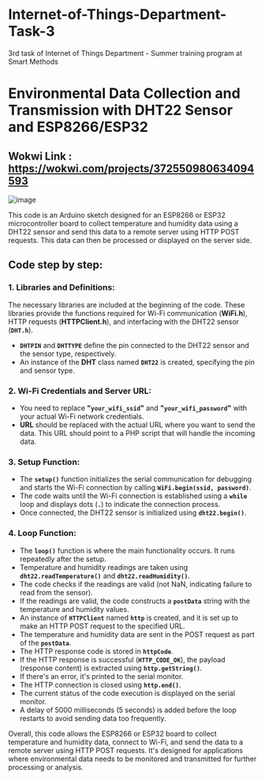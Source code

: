 # Internet-of-Things-Department-Task-3
3rd task of Internet of Things Department - Summer training program at Smart Methods

# Environmental Data Collection and Transmission with DHT22 Sensor and ESP8266/ESP32

## Wokwi Link : https://wokwi.com/projects/372550980634094593

![image](https://github.com/H16Bw/Internet-of-Things-Department-Task-3/assets/139852537/6a10f492-1ca7-4d9a-8799-f5b8af0c3b6e)


This code is an Arduino sketch designed for an ESP8266 or ESP32 microcontroller board to collect temperature and humidity data using a DHT22 sensor and send this data to a remote server using HTTP POST requests. This data can then be processed or displayed on the server side.

## Code step by step:

### 1. **Libraries and Definitions:**
   The necessary libraries are included at the beginning of the code. These libraries provide the functions required for Wi-Fi communication (**WiFi.h**), HTTP requests (**HTTPClient.h**), and interfacing with the DHT22 sensor (**`DHT.h`**).
   
   - **`DHTPIN`** and **`DHTTYPE`** define the pin connected to the DHT22 sensor and the sensor type, respectively.
   - An instance of the **DHT** class named **`DHT22`** is created, specifying the pin and sensor type.

### 2. **Wi-Fi Credentials and Server URL:**
   - You need to replace **"`your_wifi_ssid`"** and **"`your_wifi_password`"** with your actual Wi-Fi network credentials.
   - **URL** should be replaced with the actual URL where you want to send the data. This URL should point to a PHP script that will handle the incoming data.

### 3. **Setup Function:**
   - The **`setup()`** function initializes the serial communication for debugging and starts the Wi-Fi connection by calling **`WiFi.begin(ssid, password)`**.
   - The code waits until the Wi-Fi connection is established using a **`while`** loop and displays dots (**`.`**) to indicate the connection process.
   - Once connected, the DHT22 sensor is initialized using **`dht22.begin()`**.

### 4. **Loop Function:**
   - The **`loop()`** function is where the main functionality occurs. It runs repeatedly after the setup.
   - Temperature and humidity readings are taken using **`dht22.readTemperature()`** and **`dht22.readHumidity()`**.
   - The code checks if the readings are valid (not NaN, indicating failure to read from the sensor).
   - If the readings are valid, the code constructs a **`postData`** string with the temperature and humidity values.
   - An instance of **`HTTPClient`** named **`http`** is created, and it is set up to make an HTTP POST request to the specified URL.
   - The temperature and humidity data are sent in the POST request as part of the **`postData`**.
   - The HTTP response code is stored in **`httpCode`**.
   - If the HTTP response is successful (**`HTTP_CODE_OK`**), the payload (response content) is extracted using **`http.getString()`**.
   - If there's an error, it's printed to the serial monitor.
   - The HTTP connection is closed using **`http.end()`**.
   - The current status of the code execution is displayed on the serial monitor.
   - A delay of 5000 milliseconds (5 seconds) is added before the loop restarts to avoid sending data too frequently.

Overall, this code allows the ESP8266 or ESP32 board to collect temperature and humidity data, connect to Wi-Fi, and send the data to a remote server using HTTP POST requests. It's designed for applications where environmental data needs to be monitored and transmitted for further processing or analysis.
